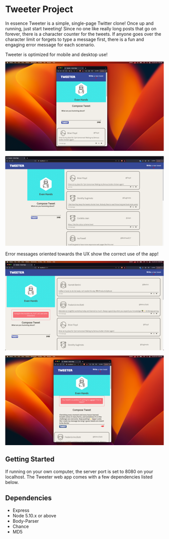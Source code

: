 # Tweeter Project

In essence Tweeter is a simple, single-page Twitter clone! Once up and running, just start tweeting!
Since no one like really long posts that go on forever, there is a character counter for the tweets. 
If anyone goes over the character limit or forgets to type a message first, there is a fun and engaging error message for each scenario.

Tweeter is optimized for mobile and desktop use!

!["Screenshot of the mobile version"](https://github.com/Hands-on-robotics/tweeter/blob/master/docs/mobile-view.png)

!["Screenshot of the desktop version"](https://github.com/Hands-on-robotics/tweeter/blob/master/docs/desktop-view.png)

Error messages oriented towards the UX show the correct use of the app!

!["Screenshot of the no tweet error message"](https://github.com/Hands-on-robotics/tweeter/blob/master/docs/no-tweet.png)

!["Screenshot of the tweet message being too long"](https://github.com/Hands-on-robotics/tweeter/blob/master/docs/message-too-long.png)


## Getting Started

If running on your own computer, the server port is set to 8080 on your localhost.
The Tweeter web app comes with a few dependencies listed below.

## Dependencies

- Express
- Node 5.10.x or above
- Body-Parser
- Chance
- MD5